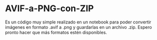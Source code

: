 # AVIF-a-PNG-con-ZIP
Es un código muy simple realizado en un notebook para poder convertir imágenes en formato .avif a .png y guardarlas en un archivo .zip. Espero pronto hacer que más formatos estén disponibles.
